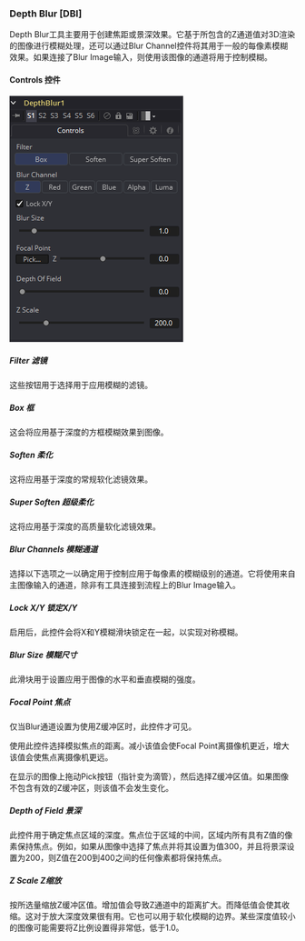 ### Depth Blur [DBl]

Depth Blur工具主要用于创建焦距或景深效果。它基于所包含的Z通道值对3D渲染的图像进行模糊处理，还可以通过Blur Channel控件将其用于一般的每像素模糊效果。如果连接了Blur Image输入，则使用该图像的通道将用于控制模糊。

#### Controls 控件

![DBl_Controls](images\DBl_Controls.png)

##### Filter 滤镜

这些按钮用于选择用于应用模糊的滤镜。

##### Box 框

这会将应用基于深度的方框模糊效果到图像。

##### Soften 柔化

这将应用基于深度的常规软化滤镜效果。

##### Super Soften 超级柔化

这将应用基于深度的高质量软化滤镜效果。

##### Blur Channels 模糊通道

选择以下选项之一以确定用于控制应用于每像素的模糊级别的通道。它将使用来自主图像输入的通道，除非有工具连接到流程上的Blur Image输入。

##### Lock X/Y 锁定X/Y

启用后，此控件会将X和Y模糊滑块锁定在一起，以实现对称模糊。

##### Blur Size 模糊尺寸

此滑块用于设置应用于图像的水平和垂直模糊的强度。

##### Focal Point 焦点

仅当Blur通道设置为使用Z缓冲区时，此控件才可见。

使用此控件选择模拟焦点的距离。减小该值会使Focal Point离摄像机更近，增大该值会使焦点离摄像机更远。

在显示的图像上拖动Pick按钮（指针变为滴管），然后选择Z缓冲区值。如果图像不包含有效的Z缓冲区，则该值不会发生变化。

##### Depth of Field 景深

此控件用于确定焦点区域的深度。焦点位于区域的中间，区域内所有具有Z值的像素保持焦点。例如，如果从图像中选择了焦点并将其设置为值300，并且将景深设置为200，则Z值在200到400之间的任何像素都将保持焦点。

##### Z Scale Z缩放

按所选量缩放Z缓冲区值。增加值会导致Z通道中的距离扩大。而降低值会使其收缩。这对于放大深度效果很有用。它也可以用于软化模糊的边界。某些深度值较小的图像可能需要将Z比例设置得非常低，低于1.0。